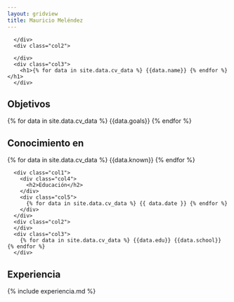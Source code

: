 ```yaml
---
layout: gridview
title: Mauricio Meléndez
---
```

<div class="page">
  <div class="row">
      <div class="col1">

      </div>
      <div class="col2">

      </div>
      <div class="col3">
        <h1>{% for data in site.data.cv_data %} {{data.name}} {% endfor %}</h1>
      </div>
  </div>
  <div class="row">
      <div class="col1">
        <div class="col4">
          <h2>Objetivos</h2>
        </div>
      </div>
      <div class="col2">
      </div>
      <div class="col3">
        {% for data in site.data.cv_data %} {{data.goals}} {% endfor %}
      </div>
  </div>
  <div class="row">
      <div class="col1">
        <div class="col4">
          <h2>Conocimiento en</h2>
        </div>
      </div>
      <div class="col2">
      </div>
      <div class="col3">
        {% for data in site.data.cv_data %} {{data.known}} {% endfor %}
      </div>
  </div>

  <div class="row">

      <div class="col1">
        <div class="col4">
          <h2>Educación</h2>
        </div>
        <div class="col5">
          {% for data in site.data.cv_data %} {{ data.date }} {% endfor %}
        </div>
      </div>
      <div class="col2">
      </div>
      <div class="col3">
        {% for data in site.data.cv_data %} {{data.edu}} {{data.school}} {% endfor %}
      </div>

  </div>

  <div class="row">
      <div class="col1">
        <div class="col4">
          <h2>Experiencia</h2>
        </div>
      </div>
      <div class="col2">
      </div>
      <div class="col3">
        {% include experiencia.md %}
      </div>
  </div>

</div>
